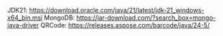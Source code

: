 JDK21: https://download.oracle.com/java/21/latest/jdk-21_windows-x64_bin.msi
MongoDB: https://jar-download.com/?search_box=mongo-java-driver
QRCode: https://releases.aspose.com/barcode/java/24-5/
